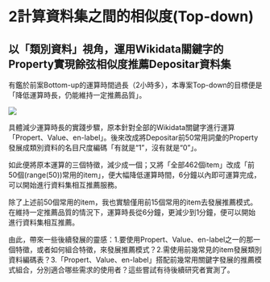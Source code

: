 # 2計算資料集之間的相似度(Top-down)
## 以「類別資料」視角，運用Wikidata關鍵字的Property實現餘弦相似度推薦Depositar資料集
 
有鑑於前案Bottom-up的運算時間過長（2小時多），本專案Top-down的目標便是「降低運算時長，仍能維持一定推薦品質」。

![](/file/project/03catagorical.jpg)


具體減少運算時長的實踐步驟，原本針對全部的Wikidata關鍵字進行運算「Propert、Value、en-label」。後來改成將Depositar前50常用詞彙的Property發展成類別資料的名目尺度編碼「有就是“1”，沒有就是“0”」。

如此便將原本運算的三個特徵，減少成一個；又將「全部462個item」改成「前50個(range(50))常用的item」，便大幅降低運算時間，6分鐘以內即可運算完成，可以開始進行資料集相互推薦服務。

除了上述前50個常用的item，我也實驗僅用前15個常用的item去發展推薦模式。在維持一定推薦品質的情況下，運算時長從6分鐘，更減少到1分鐘，便可以開始進行資料集相互推薦。

由此，帶來一些後續發展的靈感：1.要使用Propert、Value、en-label之一的那一個特徵，或者如何組合特徵，來發展推薦模式？2.需使用前幾常見的item發展類別資料編碼表？3.「Propert、Value、en-label」搭配前幾常用關鍵字發展的推薦模式組合，分別適合哪些需求的使用者？這些嘗試有待後續研究者實測了。

